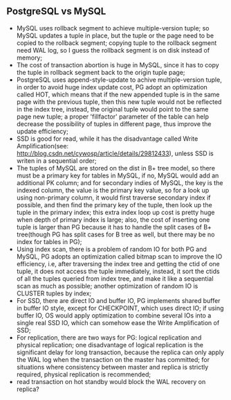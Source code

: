 ## PostgreSQL vs MySQL
* MySQL uses rollback segment to achieve multiple-version tuple; so MySQL updates a tuple in place, but the tuple or the page need to be copied to the rollback segment; copying tuple to the rollback segment need WAL log, so I guess the rollback segment is on disk instead of memory;
* The cost of transaction abortion is huge in MySQL, since it has to copy the tuple in rollback segment back to the origin tuple page;
* PostgreSQL uses append-style-update to achive multiple-version tuple, in order to avoid huge index update cost, PG adopt an optimization called HOT, which means that if the new appended tuple is in the same page with the previous tuple, then this new tuple would not be reflected in the index tree, instead, the original tuple would point to the same page new tuple; a proper 'fillfactor' parameter of the table can help decrease the possibility of tuples in different page, thus improve the update efficiency;
* SSD is good for read, while it has the disadvantage called Write Amplification(see: http://blog.csdn.net/cywosp/article/details/29812433), unless SSD is writen in a sequential order;
* The tuples of MySQL are stored on the dist in B+ tree model, so there must be a primary key for tables in MySQL, if no, MySQL would add an additional PK column; and for secondary indies of MySQL, the key is the indexed column, the value is the primary key value, so for a look up using non-primary column, it would first traverse secondary index if possible, and then find the primary key of the tuple, then look up the tuple in the primary index; this extra index loop up cost is pretty huge when depth of primary index is large; also, the cost of inserting one tuple is larger than PG because it has to handle the split cases of B+ tree(though PG has split cases for B tree as well, but there may be no index for tables in PG);
* Using index scan, there is a problem of random IO for both PG and MySQL, PG adopts an optimization called bitmap scan to improve the IO efficiency, i.e, after traversing the index tree and getting the ctid of one tuple, it does not access the tuple immediately, instead, it sort the ctids of all the tuples queried from index tree, and make it like a sequential scan as much as possible; another optimization of random IO is CLUSTER tuples by index;
* For SSD, there are direct IO and buffer IO, PG implements shared buffer in buffer IO style, except for CHECKPOINT, which uses direct IO; if using buffer IO, OS would apply optimization to combine several IOs into a single real SSD IO, which can somehow ease the Write Amplification of SSD;
* For replication, there are two ways for PG: logical replication and physical replication; one disadvantage of logical replication is the significant delay for long transaction, because the replica can only apply the WAL log when the transaction on the master has committed; for situations where consistency between master and replica is strictly required, physical replication is recommended;
* read transaction on hot standby would block the WAL recovery on replica?